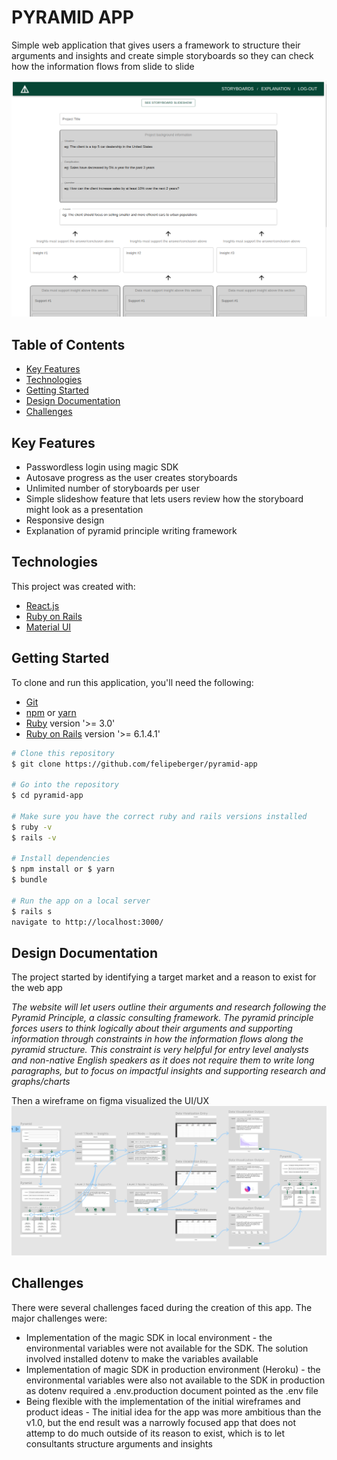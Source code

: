 # PYRAMID APP

Simple web application that gives users a framework to structure their arguments and insights and create simple storyboards so they can check how the information flows from slide to slide

![pyramid principle](./readme_assets/storyboard.png)

## Table of Contents
* [Key Features](#key-features)
* [Technologies](#technologies)
* [Getting Started](#getting-started)
* [Design Documentation](#design-documentation)
* [Challenges](#challenges)

## Key Features
* Passwordless login using magic SDK
* Autosave progress as the user creates storyboards
* Unlimited number of storyboards per user
* Simple slideshow feature that lets users review how the storyboard might look as a presentation
* Responsive design
* Explanation of pyramid principle writing framework

## Technologies
This project was created with:
* [React.js](https://reactjs.org/)
* [Ruby on Rails](https://rubyonrails.org/)
* [Material UI](https://mui.com/)

## Getting Started
To clone and run this application, you'll need the following:
* [Git](https://git-scm.com/) 
* [npm](https://www.npmjs.com/) or [yarn](https://yarnpkg.com/)
* [Ruby](https://www.ruby-lang.org/en/) version '>= 3.0'
* [Ruby on Rails](https://rubyonrails.org/) version '>= 6.1.4.1'

```bash
# Clone this repository
$ git clone https://github.com/felipeberger/pyramid-app

# Go into the repository
$ cd pyramid-app

# Make sure you have the correct ruby and rails versions installed
$ ruby -v
$ rails -v

# Install dependencies
$ npm install or $ yarn 
$ bundle

# Run the app on a local server
$ rails s 
navigate to http://localhost:3000/
```
## Design Documentation
The project started by identifying a target market and a reason to exist for the web app

<i>The website will let users outline their arguments and research following the Pyramid Principle, a classic consulting framework. The pyramid principle forces users to think logically about their arguments and supporting information through constraints in how the information flows along the pyramid structure. This constraint is very helpful for entry level analysts and non-native English speakers as it does not require them to write long paragraphs, but to focus on impactful insights and supporting research and graphs/charts</i>

Then a wireframe on figma visualized the UI/UX
![wireframe](./readme_assets/wireframe.png)

## Challenges
There were several challenges faced during the creation of this app. The major challenges were:
* Implementation of the magic SDK in local environment - the environmental variables were not available for the SDK. The solution involved installed dotenv to make the variables available
* Implementation of magic SDK in production environment (Heroku) - the environmental variables were also not available to the SDK in production as dotenv required a .env.production document pointed as the .env file
* Being flexible with the implementation of the initial wireframes and product ideas - The initial idea for the app was more ambitious than the v1.0, but the end result was a narrowly focused app that does not attemp to do much outside of its reason to exist, which is to let consultants structure arguments and insights

